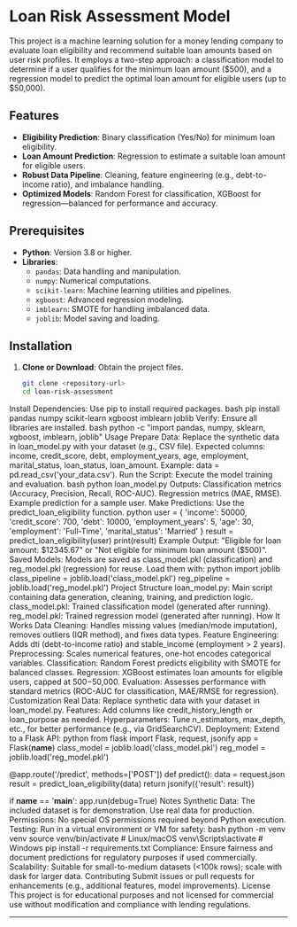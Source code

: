 # Loan Risk Assessment Model

This project is a machine learning solution for a money lending company to evaluate loan eligibility and recommend suitable loan amounts based on user risk profiles. It employs a two-step approach: a classification model to determine if a user qualifies for the minimum loan amount ($500), and a regression model to predict the optimal loan amount for eligible users (up to $50,000).

## Features
- **Eligibility Prediction**: Binary classification (Yes/No) for minimum loan eligibility.
- **Loan Amount Prediction**: Regression to estimate a suitable loan amount for eligible users.
- **Robust Data Pipeline**: Cleaning, feature engineering (e.g., debt-to-income ratio), and imbalance handling.
- **Optimized Models**: Random Forest for classification, XGBoost for regression—balanced for performance and accuracy.

## Prerequisites
- **Python**: Version 3.8 or higher.
- **Libraries**:
  - `pandas`: Data handling and manipulation.
  - `numpy`: Numerical computations.
  - `scikit-learn`: Machine learning utilities and pipelines.
  - `xgboost`: Advanced regression modeling.
  - `imblearn`: SMOTE for handling imbalanced data.
  - `joblib`: Model saving and loading.

## Installation
1. **Clone or Download**: Obtain the project files.
   ```bash
   git clone <repository-url>
   cd loan-risk-assessment
Install Dependencies: Use pip to install required packages.
bash
pip install pandas numpy scikit-learn xgboost imblearn joblib
Verify: Ensure all libraries are installed.
bash
python -c "import pandas, numpy, sklearn, xgboost, imblearn, joblib"
Usage
Prepare Data: Replace the synthetic data in loan_model.py with your dataset (e.g., CSV file).
Expected columns: income, credit_score, debt, employment_years, age, employment, marital_status, loan_status, loan_amount.
Example: data = pd.read_csv('your_data.csv').
Run the Script: Execute the model training and evaluation.
bash
python loan_model.py
Outputs:
Classification metrics (Accuracy, Precision, Recall, ROC-AUC).
Regression metrics (MAE, RMSE).
Example prediction for a sample user.
Make Predictions: Use the predict_loan_eligibility function.
python
user = {
    'income': 50000, 'credit_score': 700, 'debt': 10000, 
    'employment_years': 5, 'age': 30, 
    'employment': 'Full-Time', 'marital_status': 'Married'
}
result = predict_loan_eligibility(user)
print(result)
Example Output: "Eligible for loan amount: $12345.67" or "Not eligible for minimum loan amount ($500)".
Saved Models: Models are saved as class_model.pkl (classification) and reg_model.pkl (regression) for reuse.
Load them with:
python
import joblib
class_pipeline = joblib.load('class_model.pkl')
reg_pipeline = joblib.load('reg_model.pkl')
Project Structure
loan_model.py: Main script containing data generation, cleaning, training, and prediction logic.
class_model.pkl: Trained classification model (generated after running).
reg_model.pkl: Trained regression model (generated after running).
How It Works
Data Cleaning: Handles missing values (median/mode imputation), removes outliers (IQR method), and fixes data types.
Feature Engineering: Adds dti (debt-to-income ratio) and stable_income (employment > 2 years).
Preprocessing: Scales numerical features, one-hot encodes categorical variables.
Classification: Random Forest predicts eligibility with SMOTE for balanced classes.
Regression: XGBoost estimates loan amounts for eligible users, capped at $500-$50,000.
Evaluation: Assesses performance with standard metrics (ROC-AUC for classification, MAE/RMSE for regression).
Customization
Real Data: Replace synthetic data with your dataset in loan_model.py.
Features: Add columns like credit_history_length or loan_purpose as needed.
Hyperparameters: Tune n_estimators, max_depth, etc., for better performance (e.g., via GridSearchCV).
Deployment: Extend to a Flask API:
python
from flask import Flask, request, jsonify
app = Flask(__name__)
class_model = joblib.load('class_model.pkl')
reg_model = joblib.load('reg_model.pkl')

@app.route('/predict', methods=['POST'])
def predict():
    data = request.json
    result = predict_loan_eligibility(data)
    return jsonify({'result': result})

if __name__ == '__main__':
    app.run(debug=True)
Notes
Synthetic Data: The included dataset is for demonstration. Use real data for production.
Permissions: No special OS permissions required beyond Python execution.
Testing: Run in a virtual environment or VM for safety:
bash
python -m venv venv
source venv/bin/activate  # Linux/macOS
venv\Scripts\activate     # Windows
pip install -r requirements.txt
Compliance: Ensure fairness and document predictions for regulatory purposes if used commercially.
Scalability: Suitable for small-to-medium datasets (<100k rows); scale with dask for larger data.
Contributing
Submit issues or pull requests for enhancements (e.g., additional features, model improvements).
License
This project is for educational purposes and not licensed for commercial use without modification and compliance with lending regulations.

---
